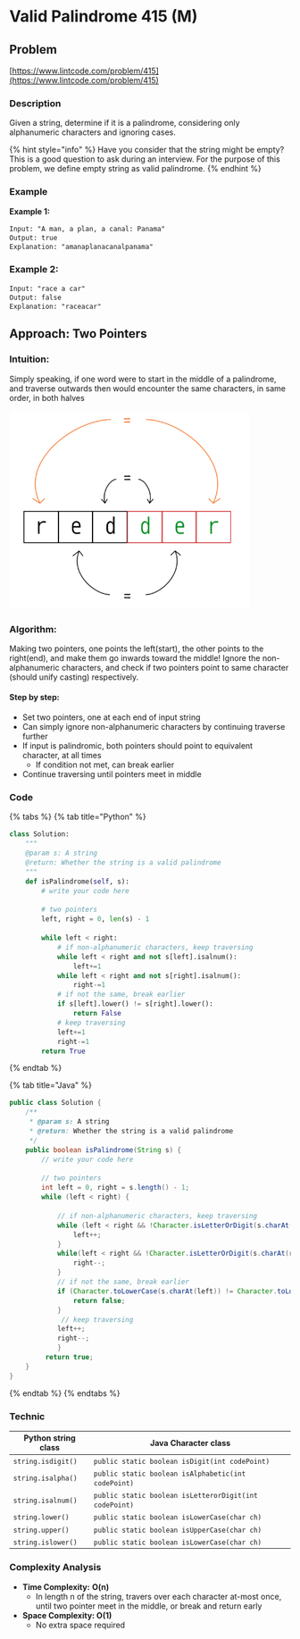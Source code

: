 # Valid Palindrome 415 (M)

## Problem

[https://www.lintcode.com/problem/415](https://www.lintcode.com/problem/415)

### Description&#x20;

Given a string, determine if it is a palindrome, considering only alphanumeric characters and ignoring cases.

{% hint style="info" %}
Have you consider that the string might be empty? This is a good question to ask during an interview. For the purpose of this problem, we define empty string as valid palindrome.
{% endhint %}

### Example

**Example 1:**

```
Input: "A man, a plan, a canal: Panama"
Output: true
Explanation: "amanaplanacanalpanama"
```

### **Example 2:**

```
Input: "race a car"
Output: false
Explanation: "raceacar"
```

## Approach: Two Pointers

### Intuition:

Simply speaking, if one word were to start in the middle of a palindrome, and traverse outwards then would encounter the same characters, in same order, in both halves

![](../../../.gitbook/assets/Capture.PNG)

### Algorithm:&#x20;

Making two pointers, one points the left(start), the other points to the right(end), and make them go inwards toward the middle! Ignore the non-alphanumeric characters, and check if two pointers point to same character (should unify casting) respectively.&#x20;

#### Step by step:&#x20;

* Set two pointers, one at each end of input string
* Can simply ignore non-alphanumeric characters by continuing traverse further&#x20;
* If input is palindromic, both pointers should point to equivalent character, at all times
  * If condition not met, can break earlier
* Continue traversing until pointers meet in middle&#x20;

### Code

{% tabs %}
{% tab title="Python" %}
```python
class Solution:
    """
    @param s: A string
    @return: Whether the string is a valid palindrome
    """
    def isPalindrome(self, s):
        # write your code here
        
        # two pointers
        left, right = 0, len(s) - 1
        
        while left < right:
            # if non-alphanumeric characters, keep traversing
            while left < right and not s[left].isalnum():
                left+=1
            while left < right and not s[right].isalnum():
                right-=1
            # if not the same, break earlier
            if s[left].lower() != s[right].lower():
                return False
            # keep traversing
            left+=1
            right-=1
        return True
```
{% endtab %}

{% tab title="Java" %}
```java
public class Solution {
    /**
     * @param s: A string
     * @return: Whether the string is a valid palindrome
     */
    public boolean isPalindrome(String s) {
        // write your code here
        
        // two pointers
        int left = 0, right = s.length() - 1;
        while (left < right) {
            
            // if non-alphanumeric characters, keep traversing
            while (left < right && !Character.isLetterOrDigit(s.charAt(left))) {
                left++;
            }
            while(left < right && !Character.isLetterOrDigit(s.charAt(right))) {
                right--;
            }
            // if not the same, break earlier
            if (Character.toLowerCase(s.charAt(left)) != Character.toLowerCase(s.charAt(right))) {
                return false;
            }
             // keep traversing
            left++;
            right--;
            }
         return true;
    }
}
```
{% endtab %}
{% endtabs %}

### Technic

| Python string class | Java Character class                                   |
| ------------------- | ------------------------------------------------------ |
| `string.isdigit()`  | `public static boolean isDigit(int codePoint)`         |
| `string.isalpha()`  | `public static boolean isAlphabetic(int codePoint)`    |
| `string.isalnum()`  | `public static boolean isLetterorDigit(int codePoint)` |
| `string.lower()`    | `public static boolean isLowerCase(char ch)`           |
| `string.upper()`    | `public static boolean isUpperCase(char ch)`           |
| `string.islower()`  | `public static boolean isLowerCase(char ch)`           |

### Complexity Analysis

* **Time Complexity:** **O(n)**
  * In length n of the string, travers over each character at-most once, until two pointer meet in the middle, or break and return early
* **Space Complexity: O(1)**
  * No extra space required&#x20;

